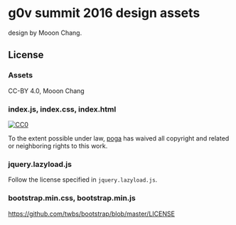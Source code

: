 # g0v summit 2016 design assets

design by Mooon Chang.

## License

### Assets

CC-BY 4.0, Mooon Chang

### index.js, index.css, index.html

[![CC0](http://mirrors.creativecommons.org/presskit/buttons/88x31/svg/cc-zero.svg)](https://creativecommons.org/publicdomain/zero/1.0/)

To the extent possible under law, [poga](https://github.com/poga) has waived all copyright and related or neighboring rights to this work.

### jquery.lazyload.js

Follow the license specified in `jquery.lazyload.js`.

### bootstrap.min.css, bootstrap.min.js

https://github.com/twbs/bootstrap/blob/master/LICENSE
